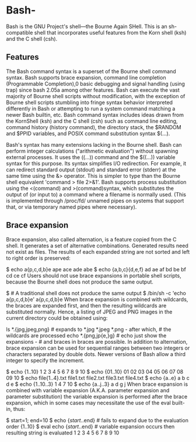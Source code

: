 # Bash-
Bash is the GNU Project's shell—the Bourne Again SHell. This is an sh-compatible shell that incorporates useful features from the Korn shell (ksh) and the C shell (csh).

## Features
The Bash command syntax is a superset of the Bourne shell command syntax. Bash supports brace expansion, command line completion (Programmable Completion),0 basic debugging and signal handling (using trap) since bash 2.05a among other features. Bash can execute the vast majority of Bourne shell scripts without modification, with the exception of Bourne shell scripts stumbling into fringe syntax behavior interpreted differently in Bash or attempting to run a system command matching a newer Bash builtin, etc. Bash command syntax includes ideas drawn from the KornShell (ksh) and the C shell (csh) such as command line editing, command history (history command), the directory stack, the $RANDOM and $PPID variables, and POSIX command substitution syntax $(…).

Bash's syntax has many extensions lacking in the Bourne shell. Bash can perform integer calculations ("arithmetic evaluation") without spawning external processes. It uses the ((…)) command and the $((…)) variable syntax for this purpose. Its syntax simplifies I/O redirection. For example, it can redirect standard output (stdout) and standard error (stderr) at the same time using the &> operator. This is simpler to type than the Bourne shell equivalent 'command > file 2>&1'. Bash supports process substitution using the <(command) and >(command)syntax, which substitutes the output of (or input to) a command where a filename is normally used. (This is implemented through /proc/fd/ unnamed pipes on systems that support that, or via temporary named pipes where necessary).

## Brace expansion

Brace expansion, also called alternation, is a feature copied from the C shell. It generates a set of alternative combinations. Generated results need not exist as files. The results of each expanded string are not sorted and left to right order is preserved:

$ echo a{p,c,d,b}e
ape ace ade abe
$ echo {a,b,c}{d,e,f}
ad ae af bd be bf cd ce cf
Users should not use brace expansions in portable shell scripts, because the Bourne shell does not produce the same output.

$ # A traditional shell does not produce the same output
$ /bin/sh -c 'echo a{p,c,d,b}e'
a{p,c,d,b}e
When brace expansion is combined with wildcards, the braces are expanded first, and then the resulting wildcards are substituted normally. Hence, a listing of JPEG and PNG images in the current directory could be obtained using:

ls *.{jpg,jpeg,png}    # expands to *.jpg *.jpeg *.png - after which,
                       # the wildcards are processed
echo *.{png,jp{e,}g}   # echo just show the expansions -
                       # and braces in braces are possible.
In addition to alternation, brace expansion can be used for sequential ranges between two integers or characters separated by double dots. Newer versions of Bash allow a third integer to specify the increment.

$ echo {1..10}
1 2 3 4 5 6 7 8 9 10
$ echo {01..10}
01 02 03 04 05 06 07 08 09 10
$ echo file{1..4}.txt
file1.txt file2.txt file3.txt file4.txt
$ echo {a..e}
a b c d e
$ echo {1..10..3}
1 4 7 10
$ echo {a..j..3}
a d g j
When brace expansion is combined with variable expansion (A.K.A. parameter expansion and parameter substitution) the variable expansion is performed after the brace expansion, which in some cases may necessitate the use of the eval built-in, thus:

$ start=1; end=10
$ echo {$start..$end}  # fails to expand due to the evaluation order
{1..10}
$ eval echo {$start..$end} # variable expansion occurs then resulting string is evaluated
1 2 3 4 5 6 7 8 9 10

